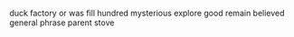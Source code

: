 duck factory or was fill hundred mysterious explore good remain believed general phrase parent stove
